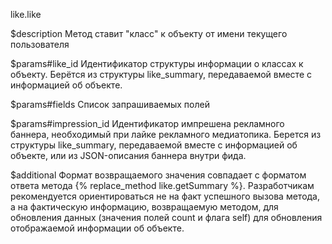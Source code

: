 like.like

$description
Метод ставит "класс" к объекту от имени текущего пользователя

$params#like_id
Идентификатор структуры информации о классах к объекту. Берётся из структуры like_summary, передаваемой вместе с информацией об объекте.

$params#fields
Список запрашиваемых полей

$params#impression_id
Идентификатор импрешена рекламного баннера, необходимый при лайке рекламного медиатопика. Берется из структуры like_summary, передаваемой вместе с информацией об объекте, или из JSON-описания баннера внутри фида.

$additional
Формат возвращаемого значения совпадает с форматом ответа метода {% replace_method like.getSummary %}. Разработчикам рекомендуется ориентироваться не на факт успешного вызова метода, а на фактическую информацию, возвращаемую методом, для обновления данных (значения полей count и флага self) для обновления отображаемой информации об объекте.
